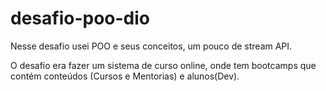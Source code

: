 # desafio-poo-dio

Nesse desafio usei POO e seus conceitos, um pouco de stream API. 

O desafio era fazer um sistema de curso online, onde tem bootcamps que contém conteúdos (Cursos e Mentorias) e alunos(Dev).
